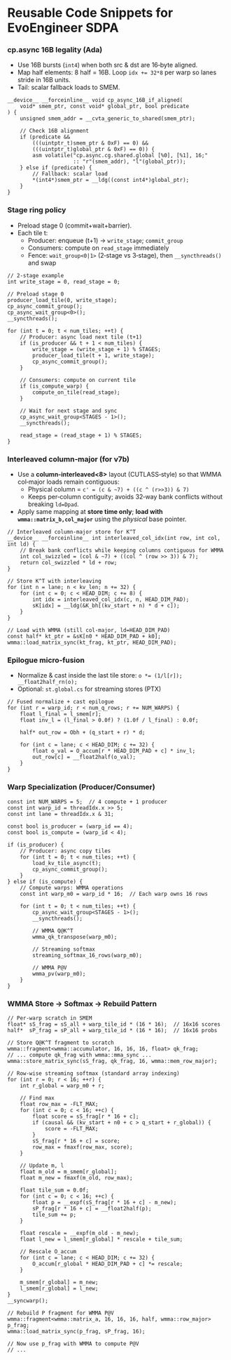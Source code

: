 # Reusable Code Snippets for EvoEngineer SDPA

### cp.async 16B legality (Ada)
- Use 16B bursts (`int4`) when both src & dst are 16‑byte aligned.
- Map half elements: 8 half = 16B. Loop `idx += 32*8` per warp so lanes stride in 16B units.
- Tail: scalar fallback loads to SMEM.

```cuda
__device__ __forceinline__ void cp_async_16B_if_aligned(
    void* smem_ptr, const void* global_ptr, bool predicate
) {
    unsigned smem_addr = __cvta_generic_to_shared(smem_ptr);
    
    // Check 16B alignment
    if (predicate && 
        (((uintptr_t)smem_ptr & 0xF) == 0) && 
        (((uintptr_t)global_ptr & 0xF) == 0)) {
        asm volatile("cp.async.cg.shared.global [%0], [%1], 16;"
                     :: "r"(smem_addr), "l"(global_ptr));
    } else if (predicate) {
        // Fallback: scalar load
        *(int4*)smem_ptr = __ldg((const int4*)global_ptr);
    }
}
```

### Stage ring policy
- Preload stage 0 (commit+wait+barrier).
- Each tile t:
  - Producer: enqueue (t+1) → `write_stage`; `commit_group`
  - Consumers: compute on `read_stage` immediately
  - Fence: `wait_group<0|1>` (2‑stage vs 3‑stage), then `__syncthreads()` and swap

```cuda
// 2-stage example
int write_stage = 0, read_stage = 0;

// Preload stage 0
producer_load_tile(0, write_stage);
cp_async_commit_group();
cp_async_wait_group<0>();
__syncthreads();

for (int t = 0; t < num_tiles; ++t) {
    // Producer: async load next tile (t+1)
    if (is_producer && t + 1 < num_tiles) {
        write_stage = (write_stage + 1) % STAGES;
        producer_load_tile(t + 1, write_stage);
        cp_async_commit_group();
    }
    
    // Consumers: compute on current tile
    if (is_compute_warp) {
        compute_on_tile(read_stage);
    }
    
    // Wait for next stage and sync
    cp_async_wait_group<STAGES - 1>();
    __syncthreads();
    
    read_stage = (read_stage + 1) % STAGES;
}
```

### Interleaved column‑major (for v7b)
- Use a **column‑interleaved<8>** layout (CUTLASS‑style) so that WMMA col‑major loads remain contiguous:
  - Physical column = `c' = (c & ~7) + ((c ^ (r>>3)) & 7)`
  - Keeps per‑column contiguity; avoids 32‑way bank conflicts without breaking `ld=Dpad`.
- Apply same mapping at **store time only**; **load with `wmma::matrix_b,col_major`** using the *physical* base pointer.

```cuda
// Interleaved column-major store for K^T
__device__ __forceinline__ int interleaved_col_idx(int row, int col, int ld) {
    // Break bank conflicts while keeping columns contiguous for WMMA
    int col_swizzled = (col & ~7) + ((col ^ (row >> 3)) & 7);
    return col_swizzled * ld + row;
}

// Store K^T with interleaving
for (int n = lane; n < kv_len; n += 32) {
    for (int c = 0; c < HEAD_DIM; c += 8) {
        int idx = interleaved_col_idx(c, n, HEAD_DIM_PAD);
        sK[idx] = __ldg(&K_bh[(kv_start + n) * d + c]);
    }
}

// Load with WMMA (still col-major, ld=HEAD_DIM_PAD)
const half* kt_ptr = &sK[n0 * HEAD_DIM_PAD + k0];
wmma::load_matrix_sync(kt_frag, kt_ptr, HEAD_DIM_PAD);
```

### Epilogue micro‑fusion
- Normalize & cast inside the last tile store: `o *= (1/l[r]); __float2half_rn(o);`
- Optional: `st.global.cs` for streaming stores (PTX)

```cuda
// Fused normalize + cast epilogue
for (int r = warp_id; r < num_q_rows; r += NUM_WARPS) {
    float l_final = l_smem[r];
    float inv_l = (l_final > 0.0f) ? (1.0f / l_final) : 0.0f;
    
    half* out_row = Obh + (q_start + r) * d;
    
    for (int c = lane; c < HEAD_DIM; c += 32) {
        float o_val = O_accum[r * HEAD_DIM_PAD + c] * inv_l;
        out_row[c] = __float2half(o_val);
    }
}
```

### Warp Specialization (Producer/Consumer)
```cuda
const int NUM_WARPS = 5;  // 4 compute + 1 producer
const int warp_id = threadIdx.x >> 5;
const int lane = threadIdx.x & 31;

const bool is_producer = (warp_id == 4);
const bool is_compute = (warp_id < 4);

if (is_producer) {
    // Producer: async copy tiles
    for (int t = 0; t < num_tiles; ++t) {
        load_kv_tile_async(t);
        cp_async_commit_group();
    }
} else if (is_compute) {
    // Compute warps: WMMA operations
    const int warp_m0 = warp_id * 16;  // Each warp owns 16 rows
    
    for (int t = 0; t < num_tiles; ++t) {
        cp_async_wait_group<STAGES - 1>();
        __syncthreads();
        
        // WMMA Q@K^T
        wmma_qk_transpose(warp_m0);
        
        // Streaming softmax
        streaming_softmax_16_rows(warp_m0);
        
        // WMMA P@V
        wmma_pv(warp_m0);
    }
}
```

### WMMA Store → Softmax → Rebuild Pattern
```cuda
// Per-warp scratch in SMEM
float* sS_frag = sS_all + warp_tile_id * (16 * 16);  // 16x16 scores
half*  sP_frag = sP_all + warp_tile_id * (16 * 16);  // 16x16 probs

// Store Q@K^T fragment to scratch
wmma::fragment<wmma::accumulator, 16, 16, 16, float> qk_frag;
// ... compute qk_frag with wmma::mma_sync ...
wmma::store_matrix_sync(sS_frag, qk_frag, 16, wmma::mem_row_major);

// Row-wise streaming softmax (standard array indexing)
for (int r = 0; r < 16; ++r) {
    int r_global = warp_m0 + r;
    
    // Find max
    float row_max = -FLT_MAX;
    for (int c = 0; c < 16; ++c) {
        float score = sS_frag[r * 16 + c];
        if (causal && (kv_start + n0 + c > q_start + r_global)) {
            score = -FLT_MAX;
        }
        sS_frag[r * 16 + c] = score;
        row_max = fmaxf(row_max, score);
    }
    
    // Update m, l
    float m_old = m_smem[r_global];
    float m_new = fmaxf(m_old, row_max);
    
    float tile_sum = 0.0f;
    for (int c = 0; c < 16; ++c) {
        float p = __expf(sS_frag[r * 16 + c] - m_new);
        sP_frag[r * 16 + c] = __float2half(p);
        tile_sum += p;
    }
    
    float rescale = __expf(m_old - m_new);
    float l_new = l_smem[r_global] * rescale + tile_sum;
    
    // Rescale O_accum
    for (int c = lane; c < HEAD_DIM; c += 32) {
        O_accum[r_global * HEAD_DIM_PAD + c] *= rescale;
    }
    
    m_smem[r_global] = m_new;
    l_smem[r_global] = l_new;
}
__syncwarp();

// Rebuild P fragment for WMMA P@V
wmma::fragment<wmma::matrix_a, 16, 16, 16, half, wmma::row_major> p_frag;
wmma::load_matrix_sync(p_frag, sP_frag, 16);

// Now use p_frag with WMMA to compute P@V
// ...
```

